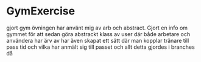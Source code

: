 # GymExercise

gjort gym övningen har använt mig av arb och abstract. Gjort en info om gymmet för att sedan göra abstrackt klass av user där både arbetare och användera har ärv av 
har även skapat ett sätt där man kopplar tränare till pass tid och vilka har anmält sig till passet 
och allt detta gjordes i branches då 

